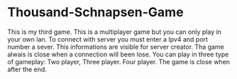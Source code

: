 # Thousand-Schnapsen-Game
This is my third game.
This is a multiplayer game but you can only play in your own lan. 
To connect with server you must enter a Ipv4 and port number a sever. 
This informations are visible for server creator. 
Tha game alwais is close when a connection will been lose. 
You can play in three type of gameplay: Two player, Three player. Four player. 
The game is close when after the end.
